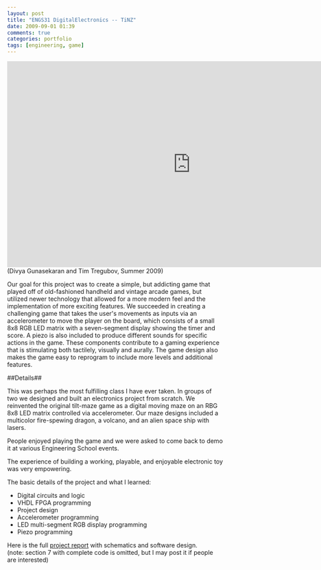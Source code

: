 ```yaml
---
layout: post
title: "ENGS31 DigitalElectronics -- TiNZ"
date: 2009-09-01 01:39
comments: true
categories: portfolio 
tags: [engineering, game]
---
```



<iframe width="853" height="480" src="http://www.youtube.com/embed/jcJoUI1PBZo?rel=0&amp;hd=1" frameborder="0" allowfullscreen></iframe>
(Divya Gunasekaran and Tim Tregubov, Summer 2009)


Our goal for this project was to create a simple, but addicting game that played off of old-fashioned handheld and vintage arcade games, but utilized newer technology that allowed for a more modern feel and the implementation of more exciting features. We succeeded in creating a challenging game that takes the user's movements as inputs via an accelerometer to move the player on the board, which consists of a small 8x8 RGB LED matrix with a seven-segment display showing the timer and score. A piezo is also included to produce different sounds for specific actions in the game. These components contribute to a gaming experience that is stimulating both tactilely, visually and aurally. The game design also makes the game easy to reprogram to include more levels and additional features.

<!--more-->

##Details##

This was perhaps the most fulfilling class I have ever taken.  In groups of two we designed and built an electronics project from scratch.  We reinvented the original tilt-maze game as a digital moving maze on an RBG 8x8 LED matrix controlled via accelerometer.  Our maze designs included a multicolor fire-spewing dragon, a volcano, and an alien space ship with lasers.

People enjoyed playing the game and we were asked to come back to demo it at various Engineering School events. 

The experience of building a working, playable, and enjoyable electronic toy was very empowering. 

The basic details of the project and what I learned:

* Digital circuits and logic
* VHDL FPGA programming
* Project design
* Accelerometer programming
* LED multi-segment RGB display programming
* Piezo programming


Here is the full [project report](https://s3.amazonaws.com/timofei7portfolio/TiNZ/engs31FinalReport.pdf) with schematics and software design.  
(note: section 7 with complete code is omitted, but I may post it if people are interested)


